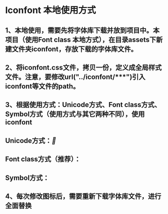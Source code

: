 # Iconfont 本地使用方式
## 1、本地使用，需要先将字体库下载并放到项目中。本项目（使用Font class 本地方式），在目录assets下新建文件夹iconfont，存放下载的字体库文件。
## 2、将iconfont.css文件，拷贝一份，定义成全局样式文件。注意，要修改url("../iconfont/***")引入iconfont等文件的path。
## 3、根据使用方式：Unicode方式、Font class方式、Symbol方式（使用方式与其它两种不同），使用iconfont
## Unicode方式：<i class="iconfont">&#xe7ee;</i>
## Font class方式（推荐）：<i class="iconfont cl-icon-fold"></i>
## Symbol方式：
## 4、每次修改图标后，需要重新下载字体库文件，进行全面替换

